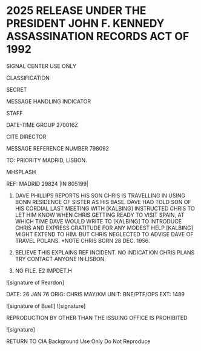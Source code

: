 # 2025 RELEASE UNDER THE PRESIDENT JOHN F. KENNEDY ASSASSINATION RECORDS ACT OF 1992

SIGNAL CENTER USE ONLY

CLASSIFICATION

SECRET

MESSAGE HANDLING INDICATOR

STAFF

DATE-TIME GROUP
270016Z

CITE
DIRECTOR

MESSAGE REFERENCE NUMBER
798092

TO: PRIORITY MADRID, LISBON.

MHSPLASH

REF: MADRID 29824 |IN 805199|

1. DAVE PHILLIPS REPORTS HIS SON CHRIS IS TRAVELLING IN
   USING BONN RESIDENCE OF SISTER AS HIS BASE.
   DAVE HAD TOLD SON OF HIS CORDIAL LAST MEETING WITH
   [KALBING] INSTRUCTED CHRIS TO LET HIM KNOW WHEN CHRIS GETTING
   READY TO VISIT SPAIN, AT WHICH TIME DAVE WOULD WRITE TO [KALBING]
   TO INTRODUCE CHRIS AND EXPRESS GRATITUDE FOR ANY MODEST HELP
   [KALBING] MIGHT EXTEND TO HIM. BUT CHRIS NEGLECTED TO ADVISE
   DAVE OF TRAVEL POLANS. *NOTE CHRIS BORN 28 DEC. 1956.

2. BELIEVE THIS EXPLAINS REF INCIDENT. NO INDICATION
   CHRIS PLANS TRY CONTACT ANYONE IN LISBON.

3. NO FILE. E2 IMPDET.H

![signature of Reardon]

DATE: 26 JAN 76
ORIG: CHRIS MAY/KM
UNIT: BNE/PTF/OPS
EXT: 1489

![signature of Buell] ![signature]

REPRODUCTION BY OTHER THAN THE ISSUING OFFICE IS PROHIBITED

![signature]

RETURN TO CIA
Background Use Only
Do Not Reproduce
